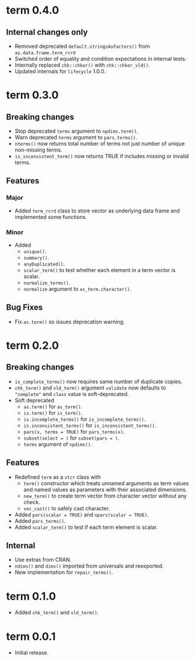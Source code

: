<!-- NEWS.md is maintained by https://cynkra.github.io/fledge, do not edit -->

# term 0.4.0

## Internal changes only

- Removed deprecated `default.stringsAsFactors()` from `as.data.frame.term_rcrd`
- Switched order of equality and condition expectations in internal tests.
- Internally replaced `chk::chkor()` with `chk::chkor_vld()`.
- Updated internals for `lifecycle` 1.0.0.

# term 0.3.0

## Breaking changes

- Stop deprecated `terms` argument to `npdims.term()`.
- Warn deprecated `terms` argument to `pars.terms()`.
- `nterms()` now returns total number of terms not just number of unique non-missing terms.
- `is_inconsistent_term()` now returns TRUE if includes missing or invalid terms.

## Features

### Major

- Added `term_rcrd` class to store vector as underlying data frame and implemented some functions.

### Minor 

- Added
  - `unique()`.
  - `summary()`.
  - `anyDuplicated()`.
  - `scalar_term()` to test whether each element in a term vector is scalar.
  - `normalize_terms()`.
  - `normalize` argument to `as_term.character()`.

## Bug Fixes

- Fix `as.term()` so issues deprecation warning.


# term 0.2.0

## Breaking changes

- `is_complete_terms()` now requires same number of duplicate copies.
- `chk_term()` and `vld_term()` argument `validate` now defaults to `"complete"` and `class` value is soft-deprecated.
- Soft deprecated
    - `as.term()` for `as_term()`.
    - `is.term()` for `is_term()`.
    - `is.incomplete_terms()` for `is_incomplete_terms()`.
    - `is.inconsistent_terms()` for `is_inconsistent_terms()`.
    - `pars(x, terms = TRUE)` for `pars_terms(x)`.
    - `subset(select = )` for `subset(pars = )`.
    - `terms` argument of `npdims()`.

## Features

- Redefined `term` as a `vtcr` class with
  - `term()` constructor which treats unnamed arguments as term values and named values as parameters with their associated dimensions.
  - `new_term()` to create term vector from character vector without any check.
  - `vec_cast()` to safely cast character.
- Added `pars(scalar = TRUE)` and `npars(scalar = TRUE)`.
- Added `pars_terms()`.
- Added `scalar_term()` to test if each term element is scalar.

## Internal

- Use extras from CRAN.
- `ndims()` and `dims()` imported from universals and reexported.
- New implementation for `repair_terms()`.


# term 0.1.0

- Added `chk_term()` and `vld_term()`.


# term 0.0.1

- Initial release.
